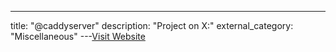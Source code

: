 ---
title: "@caddyserver"
description: "Project on X:"
external_category: "Miscellaneous"
---[Visit Website](https://x.com/caddyserver)

